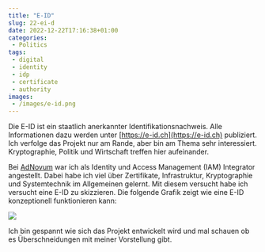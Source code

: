 ```yaml
---
title: "E-ID"
slug: 22-ei-d
date: 2022-12-22T17:16:38+01:00
categories:
 - Politics
tags:
 - digital
 - identity
 - idp
 - certificate
 - authority
images:
 - /images/e-id.png
---
```


Die E-ID ist ein staatlich anerkannter Identifikationsnachweis. Alle Informationen dazu werden unter [https://e-id.ch](https://e-id.ch) publiziert. Ich verfolge das Projekt nur am Rande, aber bin am Thema sehr interessiert. Kryptographie, Politik und Wirtschaft treffen hier aufeinander. 

Bei [AdNovum](https://www.adnovum.com/) war ich als Identity und Access Management (IAM) Integrator angestellt. Dabei habe ich viel über Zertifikate, Infrastruktur, Kryptographie und Systemtechnik im Allgemeinen gelernt. Mit diesem versucht habe ich versucht eine E-ID zu skizzieren. Die folgende Grafik zeigt wie eine E-ID konzeptionell funktionieren kann:

<!--more-->

![](../../../static/images/Behörde.svg)

Ich bin gespannt wie sich das Projekt entwickelt wird und mal schauen ob es Überschneidungen mit meiner Vorstellung gibt.